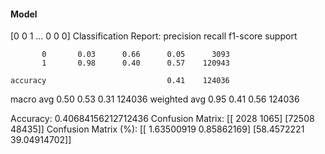#### Model
[0 0 1 ... 0 0 0]
Classification Report:
              precision    recall  f1-score   support

           0       0.03      0.66      0.05      3093
           1       0.98      0.40      0.57    120943

    accuracy                           0.41    124036
   macro avg       0.50      0.53      0.31    124036
weighted avg       0.95      0.41      0.56    124036

Accuracy: 0.40684156212712436
Confusion Matrix:
[[ 2028  1065]
 [72508 48435]]
Confusion Matrix (%):
[[ 1.63500919  0.85862169]
 [58.4572221  39.04914702]]
